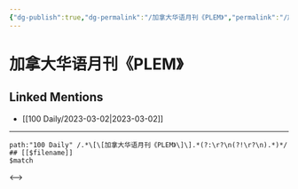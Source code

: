 ```yaml
---
{"dg-publish":true,"dg-permalink":"/加拿大华语月刊《PLEM》","permalink":"/加拿大华语月刊《PLEM》/","created":"2023-03-03T10:38:49.877+08:00","updated":"2023-04-10T17:00:23.498+08:00"}
---
```


# 加拿大华语月刊《PLEM》

## Linked Mentions
- [[100 Daily/2023-03-02\|2023-03-02]]


---

```expander
path:"100 Daily" /.*\[\[加拿大华语月刊《PLEM》\]\].*(?:\r?\n(?!\r?\n).*)*/
## [[$filename]]
$match
```

<-->